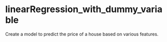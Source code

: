 # linearRegression_with_dummy_variable
Create a model to predict the price of a house based on various features.

